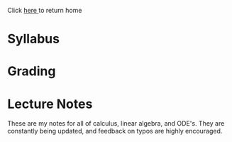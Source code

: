 
Click <a href="/index.md" title="Home ">here </a> to return home

# Syllabus

# Grading

# Lecture Notes

These are my notes for all of calculus, linear algebra, and ODE's. They are constantly being updated, and feedback on typos are highly encouraged.